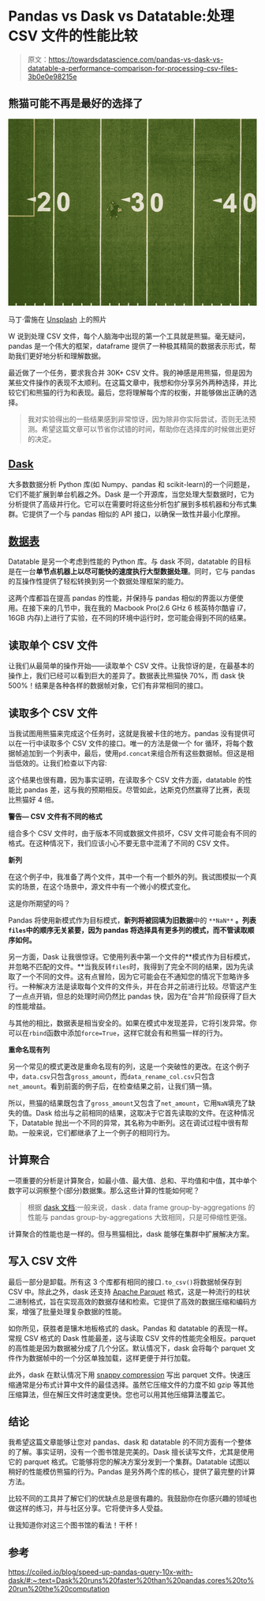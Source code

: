 # Pandas vs Dask vs Datatable:处理 CSV 文件的性能比较

> 原文：<https://towardsdatascience.com/pandas-vs-dask-vs-datatable-a-performance-comparison-for-processing-csv-files-3b0e0e98215e>

## 熊猫可能不再是最好的选择了

![](img/03ece7ab837167e4225b0de212688e1b.png)

马丁·雷施在 [Unsplash](https://unsplash.com/) 上的照片

W 说到处理 CSV 文件，每个人脑海中出现的第一个工具就是熊猫。毫无疑问，pandas 是一个伟大的框架，dataframe 提供了一种极其精简的数据表示形式，帮助我们更好地分析和理解数据。

最近做了一个任务，要求我合并 30K+ CSV 文件。我的神感是用熊猫，但是因为某些文件操作的表现不太顺利。在这篇文章中，我想和你分享另外两种选择，并比较它们和熊猫的行为和表现。最后，您将理解每个库的权衡，并能够做出正确的选择。

> 我对实验得出的一些结果感到非常惊讶，因为除非你实际尝试，否则无法预测。希望这篇文章可以节省你试错的时间，帮助你在选择库的时候做出更好的决定。

## [Dask](https://www.dask.org/)

大多数数据分析 Python 库(如 Numpy、pandas 和 scikit-learn)的一个问题是，它们不能扩展到单台机器之外。Dask 是一个开源库，当您处理大型数据时，它为分析提供了高级并行化。它可以在需要时将这些分析包扩展到多核机器和分布式集群。它提供了一个与 pandas 相似的 API 接口，以确保一致性并最小化摩擦。

## [数据表](https://datatable.readthedocs.io/en/latest/)

Datatable 是另一个考虑到性能的 Python 库。与 dask 不同，datatable 的目标是在一台**单节点机器上以尽可能快的速度执行大型数据处理**。同时，它与 pandas 的互操作性提供了轻松转换到另一个数据处理框架的能力。

这两个库都旨在提高 pandas 的性能，并保持与 pandas 相似的界面以方便使用。在接下来的几节中，我在我的 Macbook Pro(2.6 GHz 6 核英特尔酷睿 i7，16GB 内存)上进行了实验，在不同的环境中运行时，您可能会得到不同的结果。

## 读取单个 CSV 文件

让我们从最简单的操作开始——读取单个 CSV 文件。让我惊讶的是，在最基本的操作上，我们已经可以看到巨大的差异了。数据表比熊猫快 70%，而 dask 快 500%！结果是各种各样的数据帧对象，它们有非常相同的接口。

## 读取多个 CSV 文件

当我试图用熊猫来完成这个任务时，这就是我被卡住的地方。pandas 没有提供可以在一行中读取多个 CSV 文件的接口。唯一的方法是做一个 for 循环，将每个数据帧追加到一个列表中，最后，使用`pd.concat`来组合所有这些数据帧。但这是相当低效的。让我们检查以下内容:

这个结果也很有趣，因为事实证明，在读取多个 CSV 文件方面，datatable 的性能比 pandas 差，这与我的预期相反。尽管如此，达斯克仍然赢得了比赛，表现比熊猫好 4 倍。

**警告— CSV 文件有不同的格式**

组合多个 CSV 文件时，由于版本不同或数据文件损坏，CSV 文件可能会有不同的格式。在这种情况下，我们应该小心不要无意中混淆了不同的 CSV 文件。

**新列**

在这个例子中，我准备了两个文件，其中一个有一个额外的列。我试图模拟一个真实的场景，在这个场景中，源文件中有一个微小的模式变化。

这是你所期望的吗？

Pandas 将使用新模式作为目标模式，**新列将被回填为旧数据**中的 `**NaN**` **。列表`files`中的顺序无关紧要，因为 pandas 将选择具有更多列的模式，而不管读取顺序如何。**

另一方面，Dask 让我很惊讶。它使用列表中第一个文件的**模式作为目标模式，并忽略不匹配的文件。**当我反转`files`时，我得到了完全不同的结果，因为先读取了一个不同的文件。这有点冒险，因为它可能会在不通知您的情况下忽略许多行。一种解决方法是读取每个文件的文件头，并在合并之前进行比较。尽管这产生了一点点开销，但总的处理时间仍然比 pandas 快，因为在“合并”阶段获得了巨大的性能增益。

与其他的相比，数据表是相当安全的。如果在模式中发现差异，它将引发异常。你可以在`rbind`函数中添加`force=True`，这样它就会有和熊猫一样的行为。

**重命名现有列**

另一个常见的模式更改是重命名现有的列，这是一个突破性的更改。在这个例子中，`data.csv`只包含`gross_amount`，而`data_rename_col.csv`只包含`net_amount`。看到前面的例子后，在检查结果之前，让我们猜一猜。

所以，熊猫的结果既包含了`gross_amount`又包含了`net_amount`，它用`NaN`填充了缺失的值。Dask 给出与之前相同的结果，这取决于它首先读取的文件。在这种情况下，Datatable 抛出一个不同的异常，其名称为中断列。这在调试过程中很有帮助。一般来说，它们都继承了上一个例子的相同行为。

## 计算聚合

一项重要的分析是计算聚合，如最小值、最大值、总和、平均值和中值，其中单个数字可以洞察整个(部分)数据集。那么这些计算的性能如何呢？

> 根据 [dask 文档](https://examples.dask.org/dataframes/02-groupby.html):一般来说，dask . data frame group-by-aggregations 的性能与 pandas group-by-aggregations 大致相同，只是可伸缩性更强。

计算聚合的性能也是一样的。但与熊猫相比，dask 能够在集群中扩展解决方案。

## 写入 CSV 文件

最后一部分是卸载。所有这 3 个库都有相同的接口`.to_csv()`将数据帧保存到 CSV 中。除此之外，dask 还支持 [Apache Parquet](https://parquet.apache.org/) 格式，这是一种流行的柱状二进制格式，旨在实现高效的数据存储和检索。它提供了高效的数据压缩和编码方案，增强了批量处理复杂数据的性能。

如你所见，获胜者是镶木地板格式的 dask。Pandas 和 datatable 的表现一样。常规 CSV 格式的 Dask 性能最差，这与读取 CSV 文件的性能完全相反。parquet 的高性能是因为数据被分成了几个分区。默认情况下，dask 会将每个 parquet 文件作为数据帧中的一个分区单独加载，这样更便于并行加载。

此外，dask 在默认情况下用 [snappy compression](https://en.wikipedia.org/wiki/Snappy_(compression)) 写出 parquet 文件。快速压缩通常是分布式计算中文件的最佳选择。虽然它压缩文件的力度不如 gzip 等其他压缩算法，但在解压文件时速度更快。您也可以用其他压缩算法覆盖它。

## 结论

我希望这篇文章能够让您对 pandas、dask 和 datatable 的不同方面有一个整体的了解。事实证明，没有一个图书馆是完美的。Dask 擅长读写文件，尤其是使用它的 parquet 格式。它能够将您的解决方案分发到一个集群。Datatable 试图以稍好的性能模仿熊猫的行为。Pandas 是另外两个库的核心，提供了最完整的计算方法。

比较不同的工具并了解它们的优缺点总是很有趣的。我鼓励你在你感兴趣的领域也做这样的练习，并与社区分享。它将使许多人受益。

让我知道你对这三个图书馆的看法！干杯！

## 参考

<https://coiled.io/blog/speed-up-pandas-query-10x-with-dask/#:~:text=Dask%20runs%20faster%20than%20pandas,cores%20to%20run%20the%20computation> 